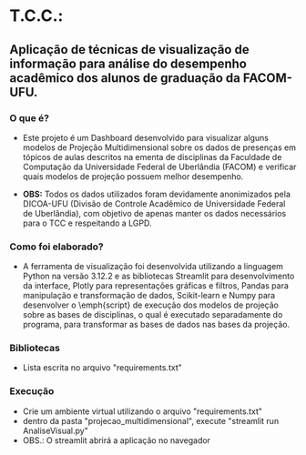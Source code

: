 # T.C.C.: 
## Aplicação de técnicas de visualização de informação para análise do desempenho acadêmico dos alunos de graduação da FACOM-UFU.
### O que é?
- Este projeto é um Dashboard desenvolvido para visualizar alguns modelos de Projeção Multidimensional sobre os dados de presenças em tópicos de aulas descritos na ementa de disciplinas da Faculdade de Computação da Universidade Federal de Uberlândia (FACOM) e verificar quais modelos de projeção possuem melhor desempenho.

- **OBS:** Todos os dados utilizados foram devidamente anonimizados pela DICOA-UFU (Divisão de Controle Acadêmico de Universidade Federal de Uberlândia), com objetivo de apenas manter os dados necessários para o TCC e respeitando a LGPD.
### Como foi elaborado?
- A ferramenta de visualização foi desenvolvida utilizando a linguagem Python na versão 3.12.2 e as bibliotecas Streamlit para desenvolvimento da interface, Plotly para representações gráficas e filtros, Pandas para manipulação e transformação de dados, Scikit-learn e Numpy para desenvolver o \emph{script} de execução dos modelos de projeção sobre as bases de disciplinas, o qual é executado separadamente do programa, para transformar as bases de dados nas bases da projeção. 

### Bibliotecas
- Lista escrita no arquivo "requirements.txt"

### Execução
- Crie um ambiente virtual utilizando o arquivo "requirements.txt"
- dentro da pasta "projecao_multidimensional", execute "streamlit run AnaliseVisual.py"
- OBS.: O streamlit abrirá a aplicação no navegador
